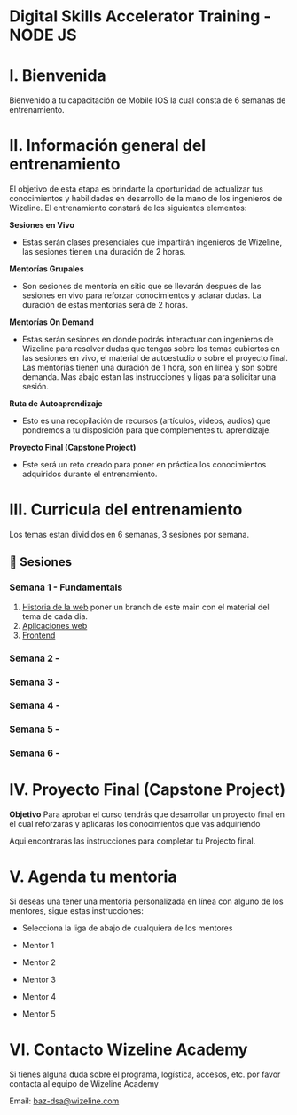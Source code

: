 # Digital Skills Accelerator Training - NODE JS

# I. Bienvenida
Bienvenido a tu capacitación de Mobile IOS la cual consta de 6 semanas de entrenamiento.

# II. Información general del entrenamiento
El objetivo de esta etapa es brindarte la oportunidad de actualizar tus conocimientos y habilidades en desarrollo de la mano de los ingenieros de Wizeline. El entrenamiento constará de los siguientes elementos: 

**Sesiones en Vivo** 
- Estas serán clases presenciales que impartirán ingenieros de Wizeline, las sesiones tienen una duración de 2 horas.

**Mentorías Grupales**
- Son sesiones de mentoría en sitio que se llevarán después de las sesiones en vivo para reforzar conocimientos y aclarar dudas. La duración de estas mentorías será de 2 horas.

**Mentorías On Demand**
- Estas serán sesiones en donde podrás interactuar con ingenieros de Wizeline para resolver dudas que tengas sobre los temas cubiertos en las sesiones en vivo, el material de autoestudio o sobre el proyecto final. Las mentorías tienen una duración de 1 hora, son en línea y son sobre demanda. Mas abajo estan las instrucciones y ligas para solicitar una sesión.

**Ruta de Autoaprendizaje**
- Esto es una recopilación de recursos (artículos, videos, audios) que pondremos a tu disposición para que complementes tu aprendizaje.

**Proyecto Final (Capstone Project)**
- Este será un reto creado para poner en práctica los conocimientos adquiridos durante el entrenamiento. 

# III. Curricula del entrenamiento
Los temas estan divididos en 6 semanas, 3 sesiones por semana. 

## :bookmark_tabs: Sesiones

### Semana 1 - Fundamentals
   1. [Historia de la web]([pre-curso/modulo_1/sesion_1.1](https://github.com/wizelineacademy/web-development-bootcamp-course/tree/main/pre-curso/modulo_1/sesion_1.1)) poner un branch de este main con el material del tema de cada dia.
   2. [Aplicaciones web](pre-curso/modulo_1/sesion_1.2)
   3. [Frontend](pre-curso/modulo_1/sesion_1.3)

### Semana 2 - 

### Semana 3 - 

### Semana 4 - 

### Semana 5 - 

### Semana 6 -

# IV. Proyecto Final (Capstone Project)
**Objetivo**
Para aprobar el curso tendrás que desarrollar un proyecto final en el cual reforzaras y aplicaras los conocimientos que vas adquiriendo 

Aqui encontrarás las instrucciones para completar tu Projecto final.

# V. Agenda tu mentoria
Si deseas una tener una mentoria personalizada en línea con alguno de los mentores, sigue estas instrucciones:
- Selecciona la liga de abajo de cualquiera de los mentores

- Mentor 1
- Mentor 2
- Mentor 3
- Mentor 4
- Mentor 5

# VI. Contacto Wizeline Academy
Si tienes alguna duda sobre el programa, logística, accesos, etc. por favor contacta al equipo de Wizeline Academy

Email: [baz-dsa@wizeline.com](baz-dsa@wizeline.com)


